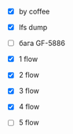 - [x] by coffee
- [x] lfs dump
- [ ] бага GF-5886


- [x] 1 flow
- [x] 2 flow
- [x] 3 flow
- [x] 4 flow
- [ ] 5 flow



